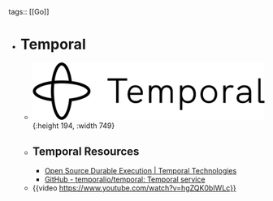 tags:: [[Go]]

- # Temporal
	- ![temporal.png](../assets/temporal_1703830091288_0.png){:height 194, :width 749}
	- ## Temporal Resources
		- [Open Source Durable Execution | Temporal Technologies](https://temporal.io/)
		- [GitHub - temporalio/temporal: Temporal service](https://github.com/temporalio/temporal)
	- {{video https://www.youtube.com/watch?v=hgZQK0bIWLc}}